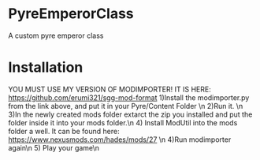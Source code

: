 # PyreEmperorClass
A custom pyre emperor class
# Installation
YOU MUST USE MY VERSION OF MODIMPORTER! IT IS HERE: https://github.com/erumi321/sgg-mod-format
1)Install the modimporter.py from the link above, and put it in your Pyre/Content Folder \n
2)Run it. \n
3)In the newly created mods folder extarct the zip you installed and put the folder inside it into your mods folder.\n
4) Install ModUtil into the mods folder a well. It can be found here: https://www.nexusmods.com/hades/mods/27 \n
4)Run modimporter again\n
5) Play your game\n

